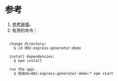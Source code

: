 # 参考
1. [参考链接](https://www.expressjs.com.cn/en/starter/generator.html)。
2. 有用的命令：
  ```terminal

    change directory:
      $ cd 002-express-generator-demo

    install dependencies:
      $ npm install

    run the app:
      $ DEBUG=002-express-generator-demo:* npm start
  ```